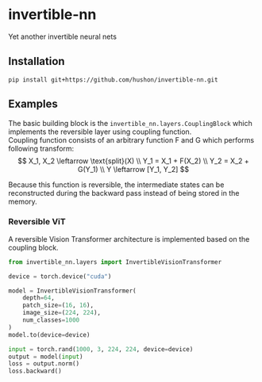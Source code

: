 # invertible-nn
Yet another invertible neural nets

## Installation
```
pip install git+https://github.com/hushon/invertible-nn.git
```

## Examples
The basic building block is the `invertible_nn.layers.CouplingBlock` which implements the reversible layer using coupling function.  
Coupling function consists of an arbitrary function F and G which performs following transform:  
$$
X_1, X_2 \leftarrow \text{split}(X) \\
Y_1 = X_1 + F(X_2) \\
Y_2 = X_2 + G(Y_1) \\
Y \leftarrow [Y_1, Y_2]
$$

Because this function is reversible, the intermediate states can be reconstructed during the backward pass instead of being stored in the memory. 

### Reversible ViT
A reversible Vision Transformer architecture is implemented based on the coupling block. 

```python
from invertible_nn.layers import InvertibleVisionTransformer

device = torch.device("cuda")

model = InvertibleVisionTransformer(
    depth=64,
    patch_size=(16, 16),
    image_size=(224, 224),
    num_classes=1000
)
model.to(device=device)

input = torch.rand(1000, 3, 224, 224, device=device)
output = model(input)
loss = output.norm()
loss.backward()
```
